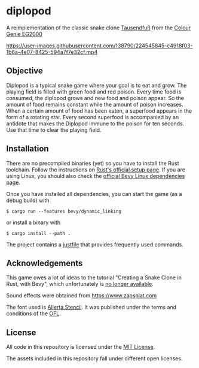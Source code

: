 # diplopod

A reimplementation of the classic snake clone [Tausendfuß](https://archive.org/details/Tausendfuss_1983_TCS_Computer_DE) from the [Colour Genie EG2000](https://en.wikipedia.org/wiki/Colour_Genie)

https://user-images.githubusercontent.com/138790/224545845-c4918f03-1b6a-4e07-8425-594a7f7e32cf.mp4

## Objective

Diplopod is a typical snake game where your goal is to eat and grow.
The playing field is filled with green food and red poison.
Every time food is consumed, the diplopod grows and new food and poison appear. So the amount of food remains constant while the amount of poison increases.
When a certain amount of food has been eaten, a superfood appears in the form of a rotating star.
Every second superfood is accompanied by an antidote that makes the Diplopod immune to the poison for ten seconds. Use that time to clear the playing field.

## Installation

There are no precompiled binaries (yet) so you have to install the Rust toolchain.
Follow the instructions on [Rust's official setup page](https://www.rust-lang.org/learn/get-started).
If you are using Linux, you should also check the [official Bevy Linux dependencies page](https://github.com/bevyengine/bevy/blob/main/docs/linux_dependencies.md).

Once you have installed all dependencies, you can start the game (as a debug build) with

    $ cargo run --features bevy/dynamic_linking

or install a binary with

    $ cargo install --path .

The project contains a [justfile](https://just.systems/) that provides frequently used commands.

## Acknowledgements

This game owes a lot of ideas to the tutorial "Creating a Snake Clone in Rust, with Bevy", which unfortunately is [no longer available](https://mbuffett.com/posts/bevy-snake-tutorial/).

Sound effects were obtained from https://www.zapsplat.com

The font used is [Allerta Stencil](https://github.com/google/fonts/tree/main/ofl/allertastencil). It was published under the terms and conditions of the [OFL](assets/fonts/OFL.txt).

## License

All code in this repository is licensed under the [MIT License](LICENSE-MIT).

The assets included in this repository fall under different open licenses.
